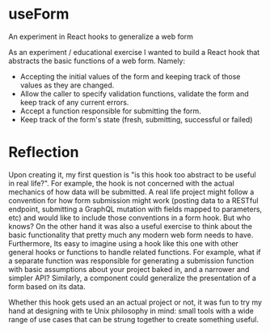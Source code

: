 # useForm
An experiment in React hooks to generalize a web form

As an experiment / educational exercise I wanted to build a React hook that abstracts the basic functions of a web form. Namely:

 - Accepting the initial values of the form and keeping track of those values as they are changed.
 - Allow the caller to specify validation functions, validate the form and keep track of any current errors.
 - Accept a function responsible for submitting the form.
 - Keep track of the form's state (fresh, submitting, successful or failed)

# Reflection

Upon creating it, my first question is "is this hook too abstract to be useful in real life?". For example, the hook is not concerned with the actual mechanics of how data will be submitted. A real life project might follow a convention for how form submission might work (posting data to a RESTful endpoint, submitting a GraphQL mutation with fields mapped to parameters, etc) and would like to include those conventions in a form hook. But who knows? On the other hand it was also a useful exercise to think about the basic functionality that pretty much any modern web form needs to have. Furthermore, Its easy to imagine using a hook like this one with other general hooks or functions to handle related functions. For example, what if a separate function was responsible for generating a submission function with basic assumptions about your project baked in, and a narrower and simpler API? Similarly, a component could generalize the presentation of a form based on its data.

Whether this hook gets used an an actual project or not, it was fun to try my hand at designing with te Unix philosophy in mind: small tools with a wide range of use cases that can be strung together to create something useful. 